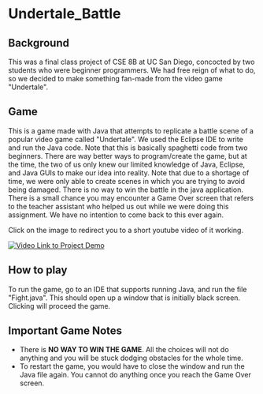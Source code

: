 # Undertale_Battle

## Background
This was a final class project of CSE 8B at UC San Diego, concocted by two students who were beginner programmers. We had free reign of what to do, so we decided to make something fan-made from the video game "Undertale".

## Game
This is a game made with Java that attempts to replicate a battle scene of a popular video game called "Undertale". We used the Eclipse IDE to write and run the Java code. Note that this is basically spaghetti code from two beginners. There are way better ways to program/create the game, but at the time, the two of us only knew our limited knowledge of Java, Eclipse, and Java GUIs to make our idea into reality. Note that due to a shortage of time, we were only able to create scenes in which you are trying to avoid being damaged. There is no way to win the battle in the java application. There is a small chance you may encounter a Game Over screen that refers to the teacher assistant who helped us out while we were doing this assignment. We have no intention to come back to this ever again.

Click on the image to redirect you to a short youtube video of it working.

[![Video Link to Project Demo](https://img.youtube.com/vi/wzKYIb-_QJc/0.jpg)](https://youtu.be/wzKYIb-_QJc)

## How to play
To run the game, go to an IDE that supports running Java, and run the file "Fight.java". This should open up a window that is initially black screen. Clicking will proceed the game.

## Important Game Notes

- There is **NO WAY TO WIN THE GAME**. All the choices will not do anything and you will be stuck dodging obstacles for the whole time.
- To restart the game, you would have to close the window and run the Java file again. You cannot do anything once you reach the Game Over screen.
